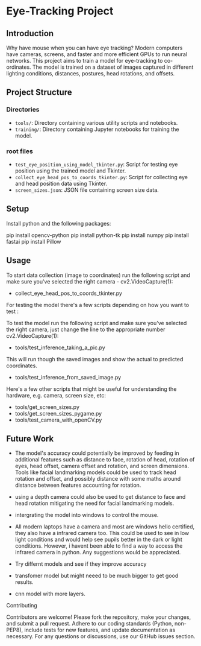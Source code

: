 # Eye-Tracking Project

## Introduction

Why have mouse when you can have eye tracking? Modern computers have cameras, screens, and faster and more efficient GPUs to run neural networks.  This project aims to train a model for eye-tracking to co-ordinates. The model is trained on a dataset of images captured in different lighting conditions, distances, postures, head rotations, and offsets.

## Project Structure

### Directories

- `tools/`: Directory containing various utility scripts and notebooks.
- `training/`: Directory containing Jupyter notebooks for training the model.

### root files 

- `test_eye_position_using_model_tkinter.py`: Script for testing eye position using the trained model and Tkinter.
- `collect_eye_head_pos_to_coords_tkinter.py`: Script for collecting eye and head position data using Tkinter.
- `screen_sizes.json`: JSON file containing screen size data.

## Setup

Install python and the following packages:

pip install opencv-python
pip install python-tk
pip install numpy
pip install fastai
pip install Pillow

## Usage

To start data collection (image to coordinates) run the following script and make sure you've selected the right camera - cv2.VideoCapture(1):

- collect_eye_head_pos_to_coords_tkinter.py

For testing the model there's a few scripts depending on how you want to test :

To test the model run the following script and make sure you've selected the right camera, just change the line to the appropriate number cv2.VideoCapture(1):

- tools/test_inference_taking_a_pic.py

This will run though the saved images and show the actual to predicted coordinates.

- tools/test_inference_from_saved_image.py

Here's a few other scripts that might be useful for understanding the hardware, e.g. camera, screen size, etc:

- tools/get_screen_sizes.py
- tools/get_screen_sizes_pygame.py
- tools/test_camera_with_openCV.py

## Future Work

- The model's accuracy could potentially be improved by feeding in additional features such as distance to face, rotation of head, rotation of eyes, head offset, camera offset and rotation, and screen dimensions. Tools like facial landmarking models could be used to track head rotation and offset, and possibly distance with some maths around distance between features accounting for rotation.

- using a depth camera could also be used to get distance to face and head rotation mitigating the need for facial landmarking models.

- intergrating the model into windows to control the mouse.

- All modern laptops have a camera and most are windows hello certified, they also have a infrared camera too. This could be used to see in low light conditions and would help see pupils better in the dark or light conditions.  However, i havent been able to find a way to access the infrared camera in python.  Any suggestions would be appreciated.

- Try differnt models and see if they improve accuracy
 - transfomer model but might neeed to be much bigger to get good results.
 - cnn model with more layers.

Contributing

Contributors are welcome! Please fork the repository, make your changes, and submit a pull request. Adhere to our coding standards (Python, non-PEP8), include tests for new features, and update documentation as necessary. For any questions or discussions, use our GitHub issues section.
